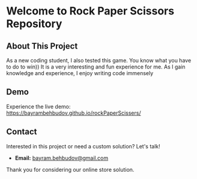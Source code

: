 # Welcome to Rock Paper Scissors Repository

## About This Project
As a new coding student, I also tested this game. You know what you have to do to win))
It is a very interesting and fun experience for me.
As I gain knowledge and experience, I enjoy writing code immensely


## Demo
Experience the live demo: https://bayrambehbudov.github.io/rockPaperScissers/

## Contact
Interested in this project or need a custom solution? Let's talk!
- **Email:** bayram.behbudov@gmail.com


Thank you for considering our online store solution. 

